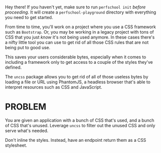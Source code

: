 Hey there! If you haven't yet, make sure to run `perfschool init` _before proceeding_.
It will create a `perfschool-playground` directory with everything you need to get started.

From time to time, you'll work on a project where you use a CSS framework such as `Bootstrap`.
Or, you may be working in a legacy project with tons of CSS that you just _know_ it's not being
used anymore. In these cases there's a nifty little tool you can use to get rid of all those CSS
rules that are not being put to good use.

This saves your users considerable bytes, especially when it comes to including a framework only
to get access to a couple of the styles they've defined.

The `uncss` package allows you to get rid of all of those useless bytes by loading a file or URL
using PhantomJS, a headless browser that's able to interpret resources such as CSS and JavaScript.

# PROBLEM

You are given an application with a bunch of CSS that's used, and a bunch of CSS that's unused.
Leverage `uncss` to filter out the unused CSS and only serve what's needed.

Don't inline the styles. Instead, have an endpoint return them as a CSS stylesheet.
